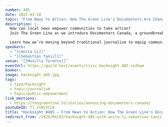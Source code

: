 ```yaml
---
number: 485
date: 2025-03-18
topic: "From News to Action: How The Green Line's Documenters Are Changing Civic Engagement"
description: |-
  How can local news empower communities to take action?
  Join The Green Line as we introduce Documenters Canada, a groundbreaking initiative training Torontonians to document public meetings and hold power accountable.

  Learn how we’re moving beyond traditional journalism to equip communities with the tools to advocate for themselves—starting in Alexandra Park, Kensington Market and Chinatown.
speakers:
  - "[[Anita Li]]"
  - "[[Sebastian Tansil]]"
venue: "[[Mozilla Toronto]]"
eventUrl: https://guild.host/events/civic-hacknight-485-re3hwm
booker:
image: hacknight_485.jpg
tags:
  - type/hacknight
  - topic/journalism
  - topic/public-empowerment
link_mentions:
  - https://thegreenline.to/stories/annoucing-documenters-canada/
youtubeID: fl_xsNjVCL0
title: "Hacknight #485 – From News to Action: How The Green Line's Documenters Are Changing Civic Engagement"
redirect_from: /2025/04/01/hacknight-485-with-anita-li-sebastian-tansil-from-news-to-action-how-the-green-lines-documenters-are-changing-civic-engagement/
---
```

